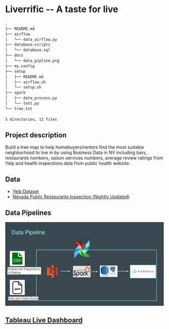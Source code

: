 # Liverrific  -- A taste for live
```bash
.
├── README.md
├── airflow
│   └── data_airflow.py
├── database-scripts
│   └── database.sql
├── docs
│   └── data_pipline.png
├── my.config
├── setup
│   ├── README.md
│   ├── airflow.sh
│   └── setup.sh
├── spark
│   ├── data_process.py
│   └── test.py
└── tree.txt

5 directories, 11 files
```
## Project description
  Build a tree map to help homebuyers/renters find the most suitable neighborhood to live in by using Business Data in NV including bars, restaurants numbers, salson services numbers, average review ratings from Yelp and health inspections data from  public health website.
## Data
* [Yelp Dataset]( https://www.yelp.com/dataset/challenge)
* [Nevada Public Restaurants Inspection (Nightly Updated)](https://www.southernnevadahealthdistrict.org/permits-and-regulations/restaurant-inspections/developers/)
## Data Pipelines
![alt text](https://github.com/YOUYOU1205/YelpNeighborhoodBigData/blob/master/docs/data_pipline.png)

## [Tableau Live Dashboard](https://public.tableau.com/profile/carrie.liu#!/vizhome/business_Category/BusinessRatingsinUnitedStates?publish=yes)
